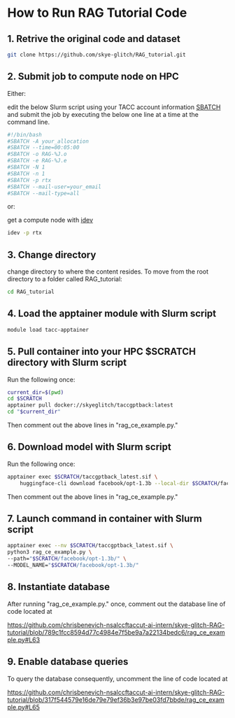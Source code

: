 # How to Run RAG Tutorial Code

## 1. Retrive the original code and dataset 

```bash
git clone https://github.com/skye-glitch/RAG_tutorial.git
```

## 2. Submit job to compute node on HPC

Either: 

edit the below Slurm script using your TACC account information [SBATCH](https://tacc.github.io/TeachingWithTACC/02.running_jobs/) and submit the job by executing the below one line at a time at the command line.

```bash
#!/bin/bash
#SBATCH -A your_allocation
#SBATCH --time=00:05:00
#SBATCH -o RAG-%J.o
#SBATCH -e RAG-%J.e
#SBATCH -N 1
#SBATCH -n 1
#SBATCH -p rtx
#SBATCH --mail-user=your_email
#SBATCH --mail-type=all
```

or:

get a compute node with [idev](https://docs.tacc.utexas.edu/software/idev/) 

```bash
idev -p rtx
```

## 3. Change directory

change directory to where the content resides. To move from the root directory to a folder called RAG_tutorial:

```bash
cd RAG_tutorial
```

## 4. Load the apptainer module with Slurm script

```bash
module load tacc-apptainer
```

## 5. Pull container into your HPC $SCRATCH directory with Slurm script
Run the following once:

```bash
current_dir=$(pwd)
cd $SCRATCH
apptainer pull docker://skyeglitch/taccgptback:latest
cd "$current_dir"
```
Then comment out the above lines in "rag_ce_example.py."

## 6. Download model with Slurm script
Run the following once:

```bash
apptainer exec $SCRATCH/taccgptback_latest.sif \
    huggingface-cli download facebook/opt-1.3b --local-dir $SCRATCH/facebook/opt-1.3b/
```

Then comment out the above lines in "rag_ce_example.py."

## 7. Launch command in container with Slurm script

```bash
apptainer exec --nv $SCRATCH/taccgptback_latest.sif \
python3 rag_ce_example.py \
--path="$SCRATCH/facebook/opt-1.3b/" \
--MODEL_NAME="$SCRATCH/facebook/opt-1.3b/" 
```

## 8. Instantiate database

After running "rag_ce_example.py." once, comment out the database line of code located at 

https://github.com/chrisbenevich-nsalccftaccut-ai-intern/skye-glitch-RAG-tutorial/blob/789c1fcc8594d77c4984e7f5be9a7a22134bedc6/rag_ce_example.py#L63  

## 9. Enable database queries

To query the database consequently, uncomment the line of code located at

https://github.com/chrisbenevich-nsalccftaccut-ai-intern/skye-glitch-RAG-tutorial/blob/317f544579e16de79e79ef36b3e97be03fd7bbde/rag_ce_example.py#L65
